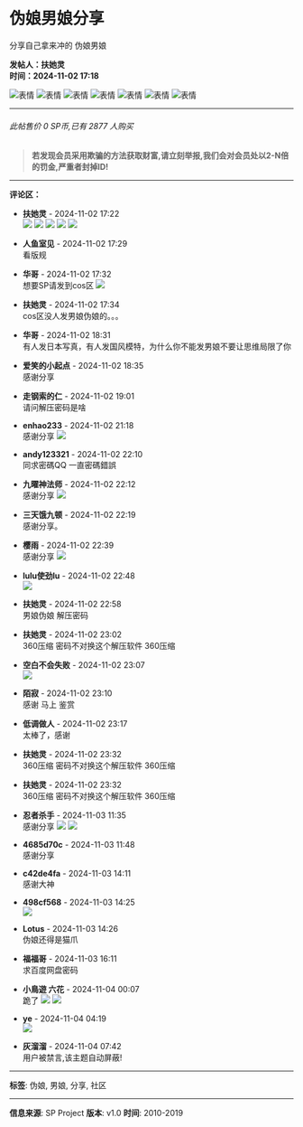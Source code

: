 # 伪娘男娘分享

分享自己拿来冲的 伪娘男娘

**发帖人：扶她灵**  
**时间：2024-11-02 17:18**

![表情](images/post/smile/smallface/face077.gif) ![表情](images/post/smile/smallface/face077.gif) ![表情](images/post/smile/smallface/face077.gif) ![表情](images/post/smile/smallface/face077.gif) ![表情](images/post/smile/smallface/face077.gif) ![表情](images/post/smile/smallface/face077.gif) ![表情](images/post/smile/smallface/face077.gif)

---

###### 此帖售价 0 SP币,已有 2877 人购买

> **若发现会员采用欺骗的方法获取财富,请立刻举报,我们会对会员处以2-N倍的罚金,严重者封掉ID!**

---

**评论区：**

- **扶她灵** - 2024-11-02 17:22  
  ![](images/post/smile/smallface/face084.jpg) ![](images/post/smile/smallface/face084.jpg) ![](images/post/smile/smallface/face084.jpg) ![](images/post/smile/smallface/face084.jpg) ![](images/post/smile/smallface/face084.jpg) 

- **人鱼室见** - 2024-11-02 17:29  
  看版规

- **华哥** - 2024-11-02 17:32  
  想要SP请发到cos区 ![](images/post/smile/smallface/face059.jpg)

- **扶她灵** - 2024-11-02 17:34  
  cos区没人发男娘伪娘的。。。

- **华哥** - 2024-11-02 18:31  
  有人发日本写真，有人发国风模特，为什么你不能发男娘不要让思维局限了你

- **爱笑的小起点** - 2024-11-02 18:35  
  感谢分享

- **走钢索的仁** - 2024-11-02 19:01  
  请问解压密码是啥

- **enhao233** - 2024-11-02 21:18  
  感谢分享 ![](images/post/smile/smallface/face111.jpg)

- **andy123321** - 2024-11-02 22:10  
  同求密碼QQ 一直密碼錯誤

- **九曜神法师** - 2024-11-02 22:12  
  感谢分享 ![](images/post/smile/smallface/face111.jpg)

- **三天饿九顿** - 2024-11-02 22:19  
  感谢分享。

- **樱雨** - 2024-11-02 22:39  
  感谢分享 ![](images/post/smile/smallface/face094.jpg)

- **lulu使劲lu** - 2024-11-02 22:48  
  ![](images/post/smile/smallface/face026.jpg)

- **扶她灵** - 2024-11-02 22:58  
  男娘伪娘 解压密码

- **扶她灵** - 2024-11-02 23:02  
  360压缩 密码不对换这个解压软件 360压缩

- **空白不会失败** - 2024-11-02 23:07  
  ![](images/post/smile/smallface/face111.jpg)

- **陌寂** - 2024-11-02 23:10  
  感谢 马上 鉴赏

- **低调做人** - 2024-11-02 23:17  
  太棒了，感谢

- **扶她灵** - 2024-11-02 23:32  
  360压缩 密码不对换这个解压软件 360压缩

- **扶她灵** - 2024-11-02 23:32  
  360压缩 密码不对换这个解压软件 360压缩

- **忍者杀手** - 2024-11-03 11:35  
  感谢分享 ![](images/post/smile/smallface/face017.jpg) ![](images/post/smile/smallface/face017.jpg)

- **4685d70c** - 2024-11-03 11:48  
  感谢分享

- **c42de4fa** - 2024-11-03 14:11  
  感谢大神

- **498cf568** - 2024-11-03 14:25  
  ![](images/post/smile/smallface/face009.jpg)

- **Lotus** - 2024-11-03 14:26  
  伪娘还得是猫爪

- **福福哥** - 2024-11-03 16:11  
  求百度网盘密码

- **小鳥遊 六花** - 2024-11-04 00:07  
  跪了 ![](images/post/smile/smallface/face076.jpg) ![](images/post/smile/smallface/face084.jpg)

- **ye** - 2024-11-04 04:19  
  ![](images/post/smile/smallface/face111.jpg)

- **灰溜溜** - 2024-11-04 07:42  
  用户被禁言,该主题自动屏蔽!

---

**标签**: 伪娘, 男娘, 分享, 社区

--- 

**信息来源**: SP Project  **版本**: v1.0  **时间**: 2010-2019